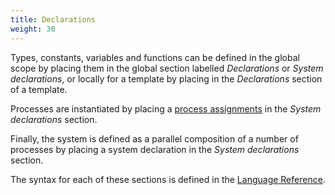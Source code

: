 ```yaml
---
title: Declarations
weight: 30
---
```


Types, constants, variables and functions can be defined in the global scope by placing them in the global section labelled _Declarations_ or _System declarations_, or locally for a template by placing in the _Declarations_ section of a template.

Processes are instantiated by placing a [process assignments](../System_Descriptions/Process_Assignments.html) in the _System declarations_ section.

Finally, the system is defined as a parallel composition of a number of processes by placing a system declaration in the _System declarations_ section.

The syntax for each of these sections is defined in the [Language Reference](/language-reference/system-description/system-definition/template-instantiation/).